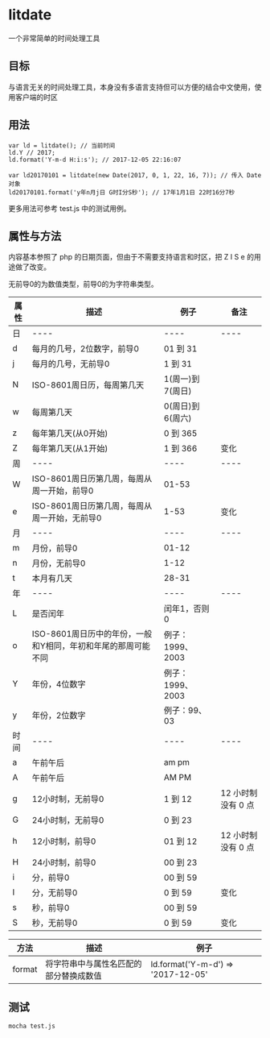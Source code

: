 # litdate
一个非常简单的时间处理工具

## 目标
与语言无关的时间处理工具，本身没有多语言支持但可以方便的结合中文使用，使用客户端的时区

## 用法

```
var ld = litdate(); // 当前时间
ld.Y // 2017;
ld.format('Y-m-d H:i:s'); // 2017-12-05 22:16:07

var ld20170101 = litdate(new Date(2017, 0, 1, 22, 16, 7)); // 传入 Date 对象
ld20170101.format('y年n月j日 G时I分S秒'); // 17年1月1日 22时16分7秒
```
更多用法可参考 test.js 中的测试用例。

## 属性与方法

内容基本参照了 php 的日期页面，但由于不需要支持语言和时区，把 Z I S e 的用途做了改变。

无前导0的为数值类型，前导0的为字符串类型。

| 属性 | 描述 | 例子 | 备注 |
|----|----|----|----|
| 日 |----|----|----|
| d | 每月的几号，2位数字，前导0 | 01 到 31 | |
| j | 每月的几号，无前导0 | 1 到 31 | |
| N | ISO-8601周日历，每周第几天 | 1(周一)到7(周日) | |
| w | 每周第几天 | 0(周日)到6(周六) | |
| z | 每年第几天(从0开始) | 0 到 365 | |
| Z | 每年第几天(从1开始) | 1 到 366 | 变化 |
| 周 |----|----|----|
| W | ISO-8601周日历第几周，每周从周一开始，前导0 | 01-53 | |
| e | ISO-8601周日历第几周，每周从周一开始，无前导0 | 1-53 | 变化 |
| 月 |----|----|----|
| m | 月份，前导0 | 01-12 | |
| n | 月份，无前导0 | 1-12 | |
| t | 本月有几天 | 28-31 | |
| 年 |----|----|----|
| L | 是否闰年 | 闰年1，否则0 | 
| o | ISO-8601周日历中的年份，一般和Y相同，年初和年尾的那周可能不同 | 例子：1999、2003 | |
| Y | 年份，4位数字 | 例子：1999、2003 | |
| y | 年份，2位数字 | 例子：99、03 | |
| 时间 |----|----|----|
| a | 午前午后 | am pm | |
| A | 午前午后 | AM PM | |
| g | 12小时制，无前导0 | 1 到 12 | 12 小时制没有 0 点 |
| G | 24小时制，无前导0 | 0 到 23 | |
| h | 12小时制，前导0 | 01 到 12 | 12 小时制没有 0 点 |
| H | 24小时制，前导0 | 00 到 23 | |
| i | 分，前导0 | 00 到 59 | |
| I | 分，无前导0 | 0 到 59 | 变化 |
| s | 秒，前导0 | 00 到 59 | |
| S | 秒，无前导0 | 0 到 59 | 变化 |

| 方法 | 描述 | 例子 |
| ---- | ---- | ---- |
| format | 将字符串中与属性名匹配的部分替换成数值 | ld.format('Y-m-d') => '2017-12-05' |

## 测试

```
mocha test.js
```
